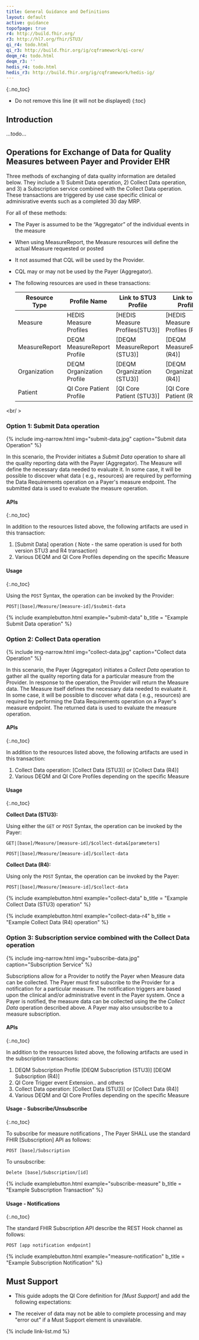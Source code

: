 ```yaml
---
title: General Guidance and Definitions
layout: default
active: guidance
topofpage: true
r4: http://build.fhir.org/
r3: http://hl7.org/fhir/STU3/
qi_r4: todo.html
qi_r3: http://build.fhir.org/ig/cqframework/qi-core/
deqm_r4: todo.html
deqm_r3: ''
hedis_r4: todo.html
hedis_r3: http://build.fhir.org/ig/cqframework/hedis-ig/
---
```



{:.no_toc}

<!-- TOC  the css styling for this is \pages\assets\css\project.css under 'markdown-toc'-->

* Do not remove this line (it will not be displayed)
{:toc}

## Introduction

...todo...

## Operations for Exchange of Data for Quality Measures between Payer and Provider EHR

Three methods of exchanging of data quality information are detailed below.  They include a 1) Submit Data operation, 2)  Collect Data operation, and 3) a Subscription service combined with the  Collect Data operation.  These transactions are triggered by use case specific clinical or adminisrative events such as a completed 30 day MRP.

For all of these methods:

 - The Payer is assumed to be the “Aggregator” of the individual events in the measure
 - When using MeasureReport, the Measure resources will define the actual Measure requested or posted
 - It not assumed that CQL will be used by the Provider.
 - CQL may or may not be used by the Payer (Aggregator).
 - The following resources are used in these transactions:

     |Resource Type|Profile Name|Link to STU3 Profile|Link to R4 Profile|
     |---|---|---|---|
     |Measure|HEDIS Measure Profiles|[HEDIS Measure Profiles(STU3)]|[HEDIS Measure Profiles (R4)]|
     |MeasureReport|DEQM MeasureReport Profile|[DEQM MeasureReport (STU3)]|[DEQM MeasureReport (R4)]|
     |Organization|DEQM Organization Profile|[DEQM Organization (STU3)]|[DEQM Organization (R4)]|
     |Patient|QI Core Patient Profile|[QI Core Patient (STU3)]|[QI Core Patient (R4)]|

<br/ >
<br />

### Option 1: Submit Data operation

{% include img-narrow.html img="submit-data.jpg" caption="Submit data Operation" %}

In this scenario, the Provider initiates a *Submit Data* operation to share all the quality reporting data with the Payer (Aggregator).  The Measure will define the necessary data needed to evaluate it. In some case, it will be possible to discover what data ( e.g., resources) are required by performing the Data Requirements operation on a Payer's measure endpoint.  The submitted data is used to evaluate the measure operation.

#### APIs
{:.no_toc}

In addition to the resources listed above, the following artifacts are used in this transaction:

1. [Submit Data] operation  ( Note - the same operation is used for both version STU3 and R4 transaction)
1. Various DEQM and QI Core Profiles depending on the specific Measure


#### Usage
{:.no_toc}

Using the `POST` Syntax, the operation can be invoked by the Provider:

`POST|[base]/Measure/[measure-id]/$submit-data`

{% include examplebutton.html example="submit-data" b_title = "Example Submit Data operation" %}

### Option 2: Collect Data operation

{% include img-narrow.html img="collect-data.jpg" caption="Collect data Operation" %}

In this scenario, the Payer (Aggregator) initiates a *Collect Data* operation to gather all the quality reporting data for a particular measure from the Provider.  In response to the operation, the Provider will return the Measure data.  The Measure itself defines the necessary data needed to evaluate it. In some case, it will be possible to discover what data ( e.g., resources) are required by performing the Data Requirements operation on a Payer's measure endpoint.  The returned data is used to evaluate the measure operation.

#### APIs
{:.no_toc}

In addition to the resources listed above, the following artifacts are used in this transaction:

1. Collect Data operation: [Collect Data (STU3)] or [Collect Data (R4)]
1. Various DEQM and QI Core Profiles depending on the specific Measure


#### Usage
{:.no_toc}

**Collect Data (STU3):**

Using either the `GET` or `POST` Syntax, the operation can be invoked by the Payer:

`GET|[base]/Measure/[measure-id]/$collect-data&[parameters]`

`POST|[base]/Measure/[measure-id]/$collect-data`

**Collect Data (R4):**

Using only the `POST` Syntax, the operation can be invoked by the Payer:

`POST|[base]/Measure/[measure-id]/$collect-data`

{% include examplebutton.html example="collect-data" b_title = "Example Collect Data (STU3) operation" %}

{% include examplebutton.html example="collect-data-r4" b_title = "Example Collect Data (R4) operation" %}

### Option 3: Subscription service combined with the  Collect Data operation

{% include img-narrow.html img="subscribe-data.jpg" caption="Subscription Service" %}

Subscriptions allow for a Provider to notify the Payer when Measure data can be collected. The Payer must first subscribe to the Provider for a notification for a particular measure. The notification triggers are based upon the clinical and/or administrative event in the Payer system.  Once a Payer is notified, the measure data can be collected using the the *Collect Data* operation described above.  A Payer may also unsubscribe to a measure subscription.

#### APIs
{:.no_toc}

In addition to the resources listed above, the following artifacts are used in the subscription transactions:

1. DEQM Subscription Profile [DEQM Subscription (STU3)] [DEQM Subscription (R4)]
1. QI Core Trigger event Extension.. and others
1. Collect Data operation: [Collect Data (STU3)] or [Collect Data (R4)]
1. Various DEQM and QI Core Profiles depending on the specific Measure

#### Usage - Subscribe/Unsubscribe
{:.no_toc}

To subscribe for measure notifications , The Payer SHALL use the standard FHIR [Subscription] API as follows:

`POST [base]/Subscription`

To unsubscribe:

`Delete [base]/Subscription/[id]`

{% include examplebutton.html example="subscribe-measure" b_title = "Example Subscription Transaction" %}

#### Usage - Notifications
{:.no_toc}

The standard FHIR Subscription API describe the REST Hook channel as follows:

`POST [app notification endpoint]`

{% include examplebutton.html example="measure-notification" b_title = "Example Subscription Notification" %}

## Must Support

- This guide adopts the QI Core definition for *[Must Support]* and add the following expectations:

- The receiver of data may not be able to complete processing and may "error out" if a Must Support element is unavailable.

{% include link-list.md %}
